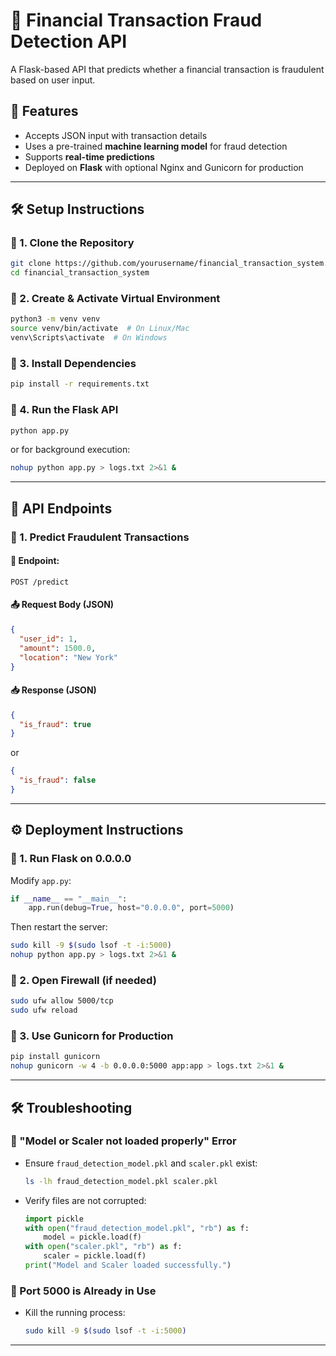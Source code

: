 # 🚀 Financial Transaction Fraud Detection API

A Flask-based API that predicts whether a financial transaction is fraudulent based on user input.

## 📌 Features
- Accepts JSON input with transaction details
- Uses a pre-trained **machine learning model** for fraud detection
- Supports **real-time predictions**
- Deployed on **Flask** with optional Nginx and Gunicorn for production

---

## 🛠 Setup Instructions

### 🔹 1. Clone the Repository
```bash
git clone https://github.com/yourusername/financial_transaction_system.git
cd financial_transaction_system
```

### 🔹 2. Create & Activate Virtual Environment
```bash
python3 -m venv venv
source venv/bin/activate  # On Linux/Mac
venv\Scripts\activate  # On Windows
```

### 🔹 3. Install Dependencies
```bash
pip install -r requirements.txt
```

### 🔹 4. Run the Flask API
```bash
python app.py
```
or for background execution:
```bash
nohup python app.py > logs.txt 2>&1 &
```

---

## 📡 API Endpoints

### 🔹 1. Predict Fraudulent Transactions
#### 🔗 Endpoint:  
```http
POST /predict
```
#### 📤 Request Body (JSON)
```json
{
  "user_id": 1,
  "amount": 1500.0,
  "location": "New York"
}
```
#### 📥 Response (JSON)
```json
{
  "is_fraud": true
}
```
or  
```json
{
  "is_fraud": false
}
```

---

## ⚙ Deployment Instructions

### 🔹 1. Run Flask on 0.0.0.0
Modify `app.py`:
```python
if __name__ == "__main__":
    app.run(debug=True, host="0.0.0.0", port=5000)
```

Then restart the server:
```bash
sudo kill -9 $(sudo lsof -t -i:5000)
nohup python app.py > logs.txt 2>&1 &
```

### 🔹 2. Open Firewall (if needed)
```bash
sudo ufw allow 5000/tcp
sudo ufw reload
```

### 🔹 3. Use Gunicorn for Production
```bash
pip install gunicorn
nohup gunicorn -w 4 -b 0.0.0.0:5000 app:app > logs.txt 2>&1 &
```

---

## 🛠 Troubleshooting

### 🔹 "Model or Scaler not loaded properly" Error
- Ensure `fraud_detection_model.pkl` and `scaler.pkl` exist:
  ```bash
  ls -lh fraud_detection_model.pkl scaler.pkl
  ```
- Verify files are not corrupted:
  ```python
  import pickle
  with open("fraud_detection_model.pkl", "rb") as f:
      model = pickle.load(f)
  with open("scaler.pkl", "rb") as f:
      scaler = pickle.load(f)
  print("Model and Scaler loaded successfully.")
  ```

### 🔹 Port 5000 is Already in Use
- Kill the running process:
  ```bash
  sudo kill -9 $(sudo lsof -t -i:5000)
  ```

---
